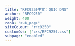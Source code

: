 ```yaml
---
title: "RFC9250中文：QUIC DNS"
anchor: "RFC9250"
weight: 400
rank: "sub_page"
siteColour: "rfc9250"
customCss: ["css/RFC9250.css"]
subpage: "enabled"
---
```

